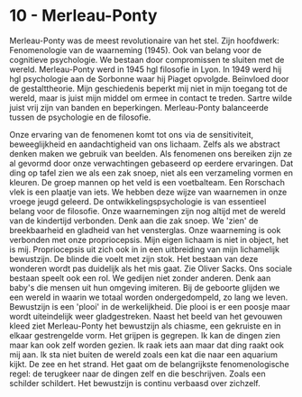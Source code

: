 # 10 - Merleau-Ponty
Merleau-Ponty was de meest revolutionaire van het stel. Zijn hoofdwerk: Fenomenologie van de waarneming (1945). Ook van belang voor de cognitieve psychologie. We bestaan door compromissen te sluiten met de wereld. Merleau-Ponty werd in 1945 hgl filosofie in Lyon. In 1949 werd hij hgl psychologie aan de Sorbonne waar hij Piaget opvolgde. Beïnvloed door de gestalttheorie. Mijn geschiedenis beperkt mij niet in mijn toegang tot de wereld, maar is juist mijn middel om ermee in contact te treden. Sartre wilde juist vrij zijn van banden en beperkingen. Merleau-Ponty balanceerde tussen de psychologie en de filosofie. 

Onze ervaring van de fenomenen komt tot ons via de sensitiviteit, beweeglijkheid en aandachtigheid van ons lichaam. Zelfs als we abstract denken maken we gebruik van beelden. Als fenomenen ons bereiken zijn ze al gevormd door onze verwachtingen gebaseerd op eerdere ervaringen. Dat ding op tafel zien we als een zak snoep, niet als een verzameling vormen en kleuren. De groep mannen op het veld is een voetbalteam. Een Rorschach vlek is een plaatje van iets. We hebben deze wijze van waarnemen in onze vroege jeugd geleerd. De ontwikkelingspsychologie is van essentieel belang voor de filosofie. Onze waarnemingen zijn nog altijd met de wereld van de kindertijd verbonden. Denk aan die zak snoep. We 'zien' de breekbaarheid en gladheid van het vensterglas. Onze waarneming is ook verbonden met onze propriocepsis. Mijn eigen lichaam is niet in object, het is mij. Propriocepsis uit zich ook in in een uitbreiding van mijn lichamelijk bewustzijn. De blinde die voelt met zijn stok. Het bestaan van deze wonderen wordt pas duidelijk als het mis gaat. Zie Oliver Sacks. Ons sociale bestaan speelt ook een rol. We gedijen niet zonder anderen. Denk aan baby's die mensen uit hun omgeving imiteren. Bij de geboorte glijden we een wereld in waarin we totaal worden ondergedompeld, zo lang we leven. Bewustzijn is een 'plooi' in de werkelijkheid. Die plooi is er een poosje maar wordt uiteindelijk weer gladgestreken. Naast het beeld van het gevouwen kleed ziet Merleau-Ponty het bewustzijn als chiasme, een gekruiste en in elkaar gestrengelde vorm. Het grijpen is gegrepen. Ik kan de dingen zien maar kan ook zelf worden gezien. Ik raak iets aan maar dat ding raakt ook mij aan. Ik sta niet buiten de wereld zoals een kat die naar een aquarium kijkt. De zee en het strand. Het gaat om de belangrijkste fenomenologische regel: de terugkeer naar de dingen zelf en die beschrijven. Zoals een schilder schildert. Het bewustzijn is continu verbaasd over zichzelf.